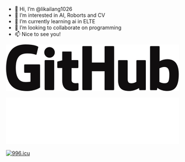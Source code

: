 - 👋 Hi, I’m @likailang1026
- 👀 I’m interested in AI, Roborts and CV
- 🌱 I’m currently learning ai in ELTE
- 💞️ I’m looking to collaborate on programming
- 📫 Nice to see you!

![Logo](assets/github-black.svg#gh-light-mode-only)

![Logo](assets/github-white.svg#gh-dark-mode-only)    

[![996.icu](https://img.shields.io/badge/link-996.icu-red.svg)](https://996.icu)       
<!---
likailang1026/likailang1026 is a ✨ special ✨ repository because its `README.md` (this file) appears on your GitHub profile.
You can click the Preview link to take a look at your changes.
--->
